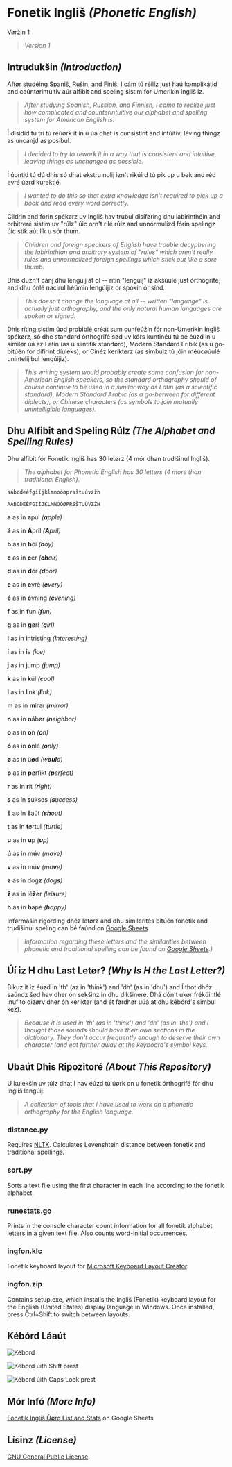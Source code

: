# Fonetik Ingliš *(Phonetic English)*

Vøržin 1

>*Version 1*

## Intrudukšin *(Introduction)*

Aftør studéing Spaniš, Rušin, and Finiš, I cám tú réilíz just haú komplikátid and caúntørintúitiv aúr alfibit and speling sistim for Umerikin Ingliš iz.

>*After studying Spanish, Russian, and Finnish, I came to realize just how complicated and counterintuitive our alphabet and spelling system for American English is.*

Í disídid tú trí tú réúørk it in u úá dhat is cunsistint and intúitiv, léving thingz as uncánjd as posibul.

>*I decided to try to rework it in a way that is consistent and intuitive, leaving things as unchanged as possible.*

Í úontid tú dú dhis só dhat ekstru nolij izn't rikúírd tú pik up u bøk and réd evré úørd kurektlé.

>*I wanted to do this so that extra knowledge isn't required to pick up a book and read every word correctly.*

Cildrin and fórin spékørz uv Ingliš hav trubul disíføring dhu labirinthéin and orbitreré sistim uv "rúlz" úic orn't rilé rúlz and unnórmulízd fórin spelingz úic stik aút lík u sór thum.

>*Children and foreign speakers of English have trouble decyphering the labirinthian and arbitrary system of "rules" which aren't really rules and unnormalized foreign spellings which stick out like a sore thumb.*

Dhis duzn't cánj dhu lengúij at ol -- ritin "lengúij" iz akšúulé just órthogrifé, and dhu ónlé nacirul héúmin lengúijiz or spókin ór sínd.

>*This doesn't change the language at all -- written "language" is actually just orthography, and the only natural human languages are spoken or signed.*

Dhis ríting sistim úød probiblé créát sum cunféúžin fór non-Umerikin Ingliš spékørz, só dhe standørd órthogrifé sød uv kórs kuntinéú tú bé éúzd in u similør úá az Latin (as u síintifik standørd), Modørn Standørd Eribik (as u go-bitúén for difirint díuleks), or Cínéz keriktørz (as simbulz tú jóin méúcøúulé unintelijibul lengúijiz).

>*This writing system would probably create some confusion for non-American English speakers, so the standard orthagraphy should of course continue to be used in a similar way as Latin (as a scientific standard), Modern Standard Arabic (as a go-between for different dialects), or Chinese characters (as symbols to join mutually unintelligible languages).*

## Dhu Alfibit and Speling Rúlz *(The Alphabet and Spelling Rules)*

Dhu alfibit fór Fonetik Ingliš has 30 letørz (4 mór dhan trudišinul Ingliš).

>*The alphabet for Phonetic English has 30 letters (4 more than traditional English).*

```
aábcdeéfgiíjklmnoóøprsštuúvzžh

AÁBCDEÉFGIÍJKLMNOÓØPRSŠTUÚVZŽH
```


**a** as in **a**pul *(**a**pple)*

**á** as in **Á**pril *(**A**pril)*

**b** as in **b**ói *(**b**oy)*

**c** as in **c**er *(**ch**air)*

**d** as in **d**ór *(**d**oor)*

**e** as in **e**vré *(**e**very)*

**é** as in **é**vning *(**e**vening)*

**f** as in **f**un *(**f**un)*

**g** as in **g**ørl *(**g**irl)*

**i** as in **i**ntristing *(**i**nteresting)*

**í** as in **í**s *(**i**ce)*

**j** as in **j**ump *(**j**ump)*

**k** as in **k**úl *(**c**ool)*

**l** as in **l**ink *(**l**ink)*

**m** as in **m**irør *(**m**irror)*

**n** as in **n**ábør *(**n**eighbor)*

**o** as in **o**n *(**o**n)*

**ó** as in **ó**nlé *(**o**nly)*

**ø** as in ú**ø**d *(w**oul**d)*

**p** as in **p**ørfikt *(**p**erfect)*

**r** as in **r**ít *(**r**ight)*

**s** as in **s**ukses *(**s**uccess)*

**š** as in **š**aút *(**sh**out)*

**t** as in **t**ørtul *(**t**urtle)*

**u** as in **u**p *(**u**p)*

**ú** as in m**ú**v *(m**o**ve)*

**v** as in mú**v** *(mo**v**e)*

**z** as in dog**z** *(dog**s**)*

**ž** as in lé**ž**ør *(lei**s**ure)*

**h** as in **h**apé *(**h**appy)*

Inførmášin rigording dhéz letørz and dhu similerités bitúén fonetik and trudišinul speling can bé faúnd on [Google Sheets](https://docs.google.com/spreadsheets/d/1Y-NClJDkBJsc3roRPA0Mzo04YCKjlAL8J8pJApCd7mQ/edit?usp=sharing).

>*Information regarding these letters and the similarities between phonetic and traditional spelling can be found on [Google Sheets](https://docs.google.com/spreadsheets/d/1Y-NClJDkBJsc3roRPA0Mzo04YCKjlAL8J8pJApCd7mQ/edit?usp=sharing).)*

## Úí iz H dhu Last Letør? *(Why Is H the Last Letter?)*

Bikuz it iz éúzd in 'th' (az in 'think') and 'dh' (as in 'dhu') and Í thot dhóz saúndz šød hav dher ón sekšinz in dhu dikšineré. Dhá dón't ukør frékúintlé inuf to dizørv dher ón keriktør (and ét førdhør uúá at dhu kébórd's simbul kéz).

>*Because it is used in 'th' (as in 'think') and 'dh' (as in 'the') and I thought those sounds should have their own sections in the dictionary. They don't occur frequently enough to deserve their own character (and eat further away at the keyboard's symbol keys.*

## Ubaút Dhis Ripozitoré *(About This Repository)*

U kulekšin uv túlz dhat Í hav éúzd tú úørk on u fonetik órthogrifé fór dhu Ingliš lengúij.

>*A collection of tools that I have used to work on a phonetic orthography for the English language.*

### distance.py

Requires [NLTK](http://www.nltk.org/). Calculates Levenshtein distance between fonetik and traditional spellings.

### sort.py

Sorts a text file using the first character in each line according to the fonetik alphabet.

### runestats.go

Prints in the console character count information for all fonetik alphabet letters in a given text file. Also counts word-initial occurrences.

### ingfon.klc

Fonetik keyboard layout for [Microsoft Keyboard Layout Creator](https://www.microsoft.com/en-us/download/details.aspx?id=22339).

### ingfon.zip

Contains setup.exe, which installs the Ingliš (Fonetik) keyboard layout for the English (United States) display language in Windows. Once installed, press Ctrl+Shift to switch between layouts.

## Kébórd Láaút

![Kébord](https://gitlab.com/nilsanderselde/fonetik-inglish/raw/master/keyboard.png)

![Kébord úith Shift prest](https://gitlab.com/nilsanderselde/fonetik-inglish/raw/master/keyboard_shift.png)

![Kébord úith Caps Lock prest](https://gitlab.com/nilsanderselde/fonetik-inglish/raw/master/keyboard_caps.png)

## Mór Infó *(More Info)*

[Fonetik Ingliš Úørd List and Stats](https://docs.google.com/spreadsheets/d/1Y-NClJDkBJsc3roRPA0Mzo04YCKjlAL8J8pJApCd7mQ/edit?usp=sharing) on Google Sheets

## Lísinz *(License)*

[GNU General Public License](https://www.gnu.org/licenses/gpl-3.0.en.html). 